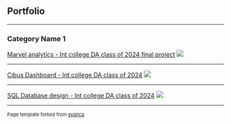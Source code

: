 ## Portfolio

---

### Category Name 1 

[Marvel analytics - Int college DA class of 2024 final project](/marvelAnalytics)
<img src="https://drive.google.com/file/d/1MDSof7XLaQeDKBG8LmoVL31u5U-7czmW/preview"/>

---
[Cibus Dashboard - Int college DA class of 2024](/PBI_dashboard)
<img src="https://drive.google.com/file/d/1B7irGy0TsO3WqMh7dUhuW4cegujV4xZn/view?usp=sharing"/>

---
[SQL Database design - Int college DA class of 2024](/SQL_Database_Design)
<img src="https://drive.google.com/file/d/1cWKCkicJUmjOkQ1eehW4OrTP52eohDVk/view?usp=sharing"/>




---
<p style="font-size:11px">Page template forked from <a href="https://github.com/evanca/quick-portfolio">evanca</a></p>
<!-- Remove above link if you don't want to attibute -->

